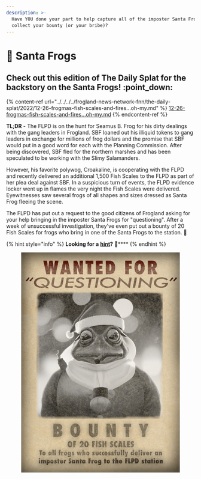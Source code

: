 ```yaml
---
description: >-
  Have YOU done your part to help capture all of the imposter Santa Frogs to
  collect your bounty (or your bribe)?
---
```


# 🎅 Santa Frogs

## Check out this edition of The Daily Splat for the backstory on the Santa Frogs! :point\_down:

{% content-ref url="../../../../frogland-news-network-fnn/the-daily-splat/2022/12-26-frogmas-fish-scales-and-fires...oh-my.md" %}
[12-26-frogmas-fish-scales-and-fires...oh-my.md](../../../../frogland-news-network-fnn/the-daily-splat/2022/12-26-frogmas-fish-scales-and-fires...oh-my.md)
{% endcontent-ref %}

**TL;DR** - The FLPD is on the hunt for Seamus B. Frog for his dirty dealings with the gang leaders in Frogland. SBF loaned out his illiquid tokens to gang leaders in exchange for millions of frog dollars and the promise that SBF would put in a good word for each with the Planning Commission. After being discovered, SBF fled for the northern marshes and has been speculated to be working with the Slimy Salamanders.&#x20;

However, his favorite polywog, Croakaline, is cooperating with the FLPD and recently delivered an additional 1,500 Fish Scales to the FLPD as part of her plea deal against SBF. In a suspicious turn of events, the FLPD evidence locker went up in flames the very night the Fish Scales were delivered. Eyewitnesses saw several frogs of all shapes and sizes dressed as Santa Frog fleeing the scene.

The FLPD has put out a request to the good citizens of Frogland asking for your help bringing in the imposter Santa Frogs for "questioning". After a week of unsuccessful investigation, they've even put out a bounty of 20 Fish Scales for frogs who bring in one of the Santa Frogs to the station. :eyes:

{% hint style="info" %}
**Looking for a** [**hint**](../../../../community/discord-101/bot-commands/map-quest-commands/ok-froggle-commands.md)**?** :eyes:****
{% endhint %}

<figure><img src="../../../../.gitbook/assets/Santa Frog bounty.png" alt=""><figcaption></figcaption></figure>
